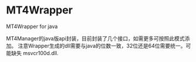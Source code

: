# MT4Wrapper
MT4Wrapper for java


MT4Manager的java版api封装，目前封装了几个接口，如需更多可按照此模式添加。
注意Wrapper生成的dll需要与java的位数一致，32位还是64位需要统一。可能缺失 msvcr100d.dll.
